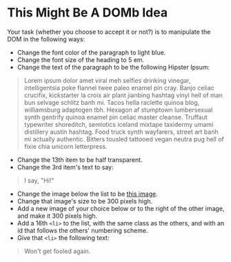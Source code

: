 # This Might Be A DOMb Idea

Your task (whether you choose to accept it or not?) is to manipulate the DOM in the following ways:

* Change the font color of the paragraph to light blue.
* Change the font size of the heading to 5 em.
* Change the text of the paragraph to be the following Hipster Ipsum:

> Lorem ipsum dolor amet viral meh selfies drinking vinegar, intelligentsia poke flannel twee paleo enamel pin cray. Banjo celiac crucifix, kickstarter la croix air plant jianbing hashtag vinyl hell of man bun selvage schlitz banh mi. Tacos hella raclette quinoa blog, williamsburg adaptogen tbh. Hexagon af stumptown lumbersexual synth gentrify quinoa enamel pin celiac master cleanse. Truffaut typewriter shoreditch, semiotics iceland mixtape taxidermy umami distillery austin hashtag. Food truck synth wayfarers, street art banh mi actually authentic. Bitters tousled tattooed vegan neutra pug hell of fixie chia unicorn letterpress.

* Change the 13th item to be half transparent.
* Change the 3rd item's text to say:
> I say, "Hi!"
* Change the image below the list to be [this image](http://www.tioxic.com/wp-content/uploads/trex_4.jpg).
* Change that image's size to be 300 pixels high.
* Add a new image of your choice below or to the right of the other image, and make it 300 pixels high.
* Add a 16th `<li>` to the list, with the same class as the others, and with an id that follows the others' numbering scheme.
* Give that `<li>` the following text:
> Won't get fooled again.
